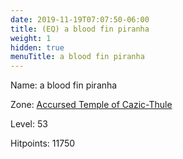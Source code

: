 ```yaml
---
date: 2019-11-19T07:07:50-06:00
title: (EQ) a blood fin piranha
weight: 1
hidden: true
menuTitle: a blood fin piranha
---
```


Name: a blood fin piranha


Zone: [Accursed Temple of Cazic-Thule](/en/eq/exploration/accursed_temple_of_cazicthule)

Level: 53

Hitpoints: 11750